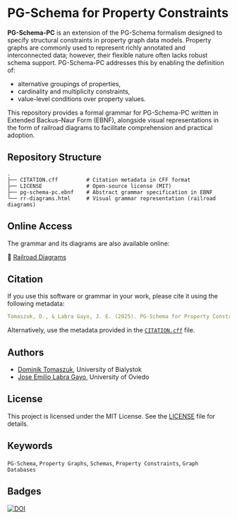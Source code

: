 # PG-Schema for Property Constraints

**PG-Schema-PC** is an extension of the PG-Schema formalism designed to specify structural constraints in property graph data models. Property graphs are commonly used to represent richly annotated and interconnected data; however, their flexible nature often lacks robust schema support. PG-Schema-PC addresses this by enabling the definition of:

- alternative groupings of properties,
- cardinality and multiplicity constraints,
- value-level conditions over property values.

This repository provides a formal grammar for PG-Schema-PC written in Extended Backus–Naur Form (EBNF), alongside visual representations in the form of railroad diagrams to facilitate comprehension and practical adoption.

## Repository Structure

```
.
├── CITATION.cff         # Citation metadata in CFF format
├── LICENSE              # Open-source license (MIT)
├── pg-schema-pc.ebnf    # Abstract grammar specification in EBNF
└── rr-diagrams.html     # Visual grammar representation (railroad diagrams)
```

## Online Access

The grammar and its diagrams are also available online:

🔗 [Railroad Diagrams](https://domel.github.io/pg-schema-pc/rr-diagrams.html)

## Citation

If you use this software or grammar in your work, please cite it using the following metadata:

```yaml
Tomaszuk, D., & Labra Gayo, J. E. (2025). PG-Schema for Property Constraints (Version 0.1) [Software]. https://doi.org/10.5281/zenodo.16729164
```

Alternatively, use the metadata provided in the [`CITATION.cff`](./CITATION.cff) file.

## Authors

- [Dominik Tomaszuk](https://orcid.org/0000-0003-1806-067X), University of Bialystok  
- [Jose Emilio Labra Gayo](https://orcid.org/0000-0001-8907-5348), University of Oviedo

## License

This project is licensed under the MIT License. See the [LICENSE](./LICENSE) file for details.

## Keywords

`PG-Schema`, `Property Graphs`, `Schemas`, `Property Constraints`, `Graph Databases`

## Badges

[![DOI](https://zenodo.org/badge/DOI/10.5281/zenodo.16729164.svg)](https://doi.org/10.5281/zenodo.16729164)
